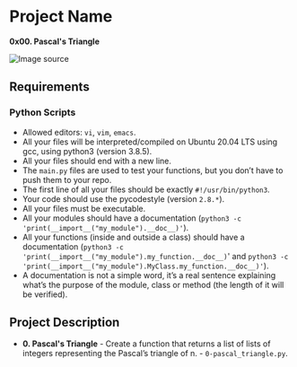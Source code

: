 # Project Name
**0x00. Pascal's Triangle**

![Image source](https://lifethroughamathematicianseyes.wordpress.com/wp-content/uploads/2017/06/8ed42673084840c4224a3afab824fce7.jpg?w=572)


##  Requirements

### Python Scripts
*   Allowed editors: `vi`, `vim`, `emacs`.
*   All your files will be interpreted/compiled on Ubuntu 20.04 LTS using gcc, using python3 (version 3.8.5).
*   All your files should end with a new line.
*   The `main.py` files are used to test your functions, but you don’t have to push them to your repo.
*   The first line of all your files should be exactly `#!/usr/bin/python3`.
*   Your code should use the pycodestyle (version `2.8.*`).
*   All your files must be executable.
*   All your modules should have a documentation (`python3 -c 'print(__import__("my_module").__doc__)'`).
*   All your functions (inside and outside a class) should have a documentation (`python3 -c 'print(__import__("my_module").my_function.__doc__)`' and `python3 -c 'print(__import__("my_module").MyClass.my_function.__doc__)'`).
*   A documentation is not a simple word, it’s a real sentence explaining what’s the purpose of the module, class or method (the length of it will be verified).


## Project Description

* **0. Pascal's Triangle** - Create a function that returns a list of lists of integers representing the Pascal’s triangle of n. - `0-pascal_triangle.py`.


